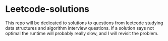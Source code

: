 # Leetcode-solutions
This repo will be dedicated to solutions to questions from leetcode studying data structures and algorithm interview questions.
If a solution says not optimal the runtime will probably really slow, and I will revisit the problem.
